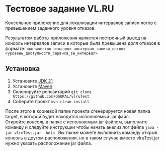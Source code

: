 
# Тестовое задание VL.RU

Консольное приложение для локализации интервалов записи логов с превышением заданного уровня отказов.

Результатом работы приложения является построчный вывод на консоль интервалов записи в которые была превышена доля отказов в формате:
```<количество_отказов> <интервал_записи_логов> <уровень_доступности_сервиса_за_интервал>```





## Установка
  1. Установите [JDK 21](https://www.oracle.com/cis/java/technologies/downloads/#java21)
  2. Установите [Maven](https://maven.apache.org/install.html)
  4. Склонируйте репозиторий ``` git clone https://github.com/OSUKAL/vlruTest ```
  5. Соберите проект ``` mvn clean install ```

После этого в корневой папке проекта cгенерируется новая папка target, в которой будет находится исполняемый .jar файл.  
Откройте консоль в папке с исполняемым jar файлом, выполните команду и следуйте инструкции чтобы начать анализ лог файла
``` java -jar vlruTest.jar -help  ```
Вы также можете выполнить команду открыв консоль в другом расположении, но в таком случае вместо vlruTest.jar нужно указать расположение jar файла.
